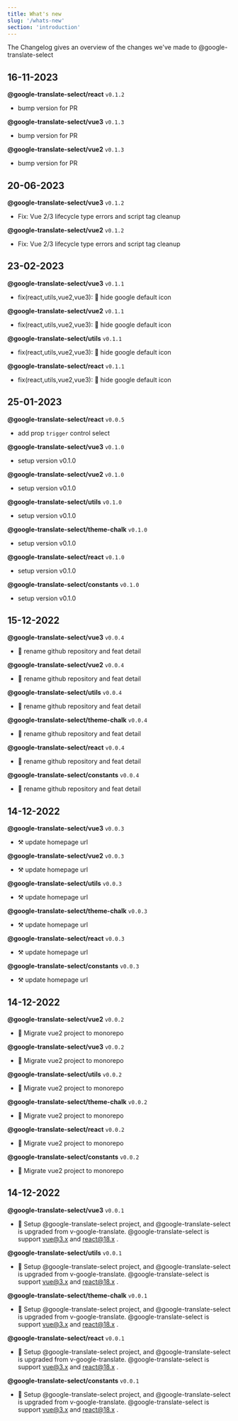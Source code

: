 ```yaml
---
title: What's new
slug: '/whats-new'
section: 'introduction'
---
```


The Changelog gives an overview of the changes we've made to @google-translate-select

<!-- CHANGELOG:INSERT -->

## 16-11-2023

**@google-translate-select/react** `v0.1.2`

- bump version for PR

**@google-translate-select/vue3** `v0.1.3`

- bump version for PR

**@google-translate-select/vue2** `v0.1.3`

- bump version for PR


## 20-06-2023

**@google-translate-select/vue3** `v0.1.2`

- Fix: Vue 2/3 lifecycle type errors and script tag cleanup

**@google-translate-select/vue2** `v0.1.2`

- Fix: Vue 2/3 lifecycle type errors and script tag cleanup


## 23-02-2023

**@google-translate-select/vue3** `v0.1.1`

- fix(react,utils,vue2,vue3): :bug: hide google default icon

**@google-translate-select/vue2** `v0.1.1`

- fix(react,utils,vue2,vue3): :bug: hide google default icon

**@google-translate-select/utils** `v0.1.1`

- fix(react,utils,vue2,vue3): :bug: hide google default icon

**@google-translate-select/react** `v0.1.1`

- fix(react,utils,vue2,vue3): :bug: hide google default icon


## 25-01-2023

**@google-translate-select/react** `v0.0.5`

- add prop `trigger` control select

**@google-translate-select/vue3** `v0.1.0`

- setup version v0.1.0

**@google-translate-select/vue2** `v0.1.0`

- setup version v0.1.0

**@google-translate-select/utils** `v0.1.0`

- setup version v0.1.0

**@google-translate-select/theme-chalk** `v0.1.0`

- setup version v0.1.0

**@google-translate-select/react** `v0.1.0`

- setup version v0.1.0

**@google-translate-select/constants** `v0.1.0`

- setup version v0.1.0


## 15-12-2022

**@google-translate-select/vue3** `v0.0.4`

- 🚀 rename github repository and feat detail

**@google-translate-select/vue2** `v0.0.4`

- 🚀 rename github repository and feat detail

**@google-translate-select/utils** `v0.0.4`

- 🚀 rename github repository and feat detail

**@google-translate-select/theme-chalk** `v0.0.4`

- 🚀 rename github repository and feat detail

**@google-translate-select/react** `v0.0.4`

- 🚀 rename github repository and feat detail

**@google-translate-select/constants** `v0.0.4`

- 🚀 rename github repository and feat detail


## 14-12-2022

**@google-translate-select/vue3** `v0.0.3`

- ⚒️ update homepage url

**@google-translate-select/vue2** `v0.0.3`

- ⚒️ update homepage url

**@google-translate-select/utils** `v0.0.3`

- ⚒️ update homepage url

**@google-translate-select/theme-chalk** `v0.0.3`

- ⚒️ update homepage url

**@google-translate-select/react** `v0.0.3`

- ⚒️ update homepage url

**@google-translate-select/constants** `v0.0.3`

- ⚒️ update homepage url


## 14-12-2022

**@google-translate-select/vue2** `v0.0.2`

- 🔨 Migrate vue2 project to monorepo

**@google-translate-select/vue3** `v0.0.2`

- 🔨 Migrate vue2 project to monorepo

**@google-translate-select/utils** `v0.0.2`

- 🔨 Migrate vue2 project to monorepo

**@google-translate-select/theme-chalk** `v0.0.2`

- 🔨 Migrate vue2 project to monorepo

**@google-translate-select/react** `v0.0.2`

- 🔨 Migrate vue2 project to monorepo

**@google-translate-select/constants** `v0.0.2`

- 🔨 Migrate vue2 project to monorepo


## 14-12-2022

**@google-translate-select/vue3** `v0.0.1`

- 🎉 Setup @google-translate-select project, and @google-translate-select is upgraded from v-google-translate. @google-translate-select is support vue@3.x and react@18.x .

**@google-translate-select/utils** `v0.0.1`

- 🎉 Setup @google-translate-select project, and @google-translate-select is upgraded from v-google-translate. @google-translate-select is support vue@3.x and react@18.x .

**@google-translate-select/theme-chalk** `v0.0.1`

- 🎉 Setup @google-translate-select project, and @google-translate-select is upgraded from v-google-translate. @google-translate-select is support vue@3.x and react@18.x .

**@google-translate-select/react** `v0.0.1`

- 🎉 Setup @google-translate-select project, and @google-translate-select is upgraded from v-google-translate. @google-translate-select is support vue@3.x and react@18.x .

**@google-translate-select/constants** `v0.0.1`

- 🎉 Setup @google-translate-select project, and @google-translate-select is upgraded from v-google-translate. @google-translate-select is support vue@3.x and react@18.x .
